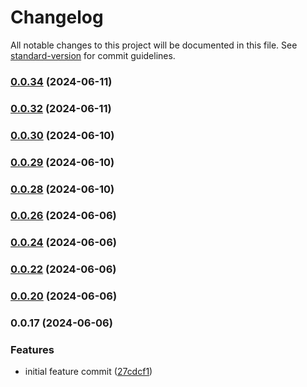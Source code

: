# Changelog

All notable changes to this project will be documented in this file. See [standard-version](https://github.com/conventional-changelog/standard-version) for commit guidelines.

### [0.0.34](https://github.com/BuilderIO/micro-agent/compare/v0.0.33...v0.0.34) (2024-06-11)

### [0.0.32](https://github.com/BuilderIO/micro-agent/compare/v0.0.31...v0.0.32) (2024-06-11)

### [0.0.30](https://github.com/BuilderIO/micro-agent/compare/v0.0.29...v0.0.30) (2024-06-10)

### [0.0.29](https://github.com/BuilderIO/micro-agent/compare/v0.0.28...v0.0.29) (2024-06-10)

### [0.0.28](https://github.com/BuilderIO/micro-agent/compare/v0.0.27...v0.0.28) (2024-06-10)

### [0.0.26](https://github.com/BuilderIO/micro-agent/compare/v0.0.25...v0.0.26) (2024-06-06)

### [0.0.24](https://github.com/BuilderIO/micro-agent/compare/v0.0.23...v0.0.24) (2024-06-06)

### [0.0.22](https://github.com/BuilderIO/micro-agent/compare/v0.0.21...v0.0.22) (2024-06-06)

### [0.0.20](https://github.com/BuilderIO/micro-agent/compare/v0.0.19...v0.0.20) (2024-06-06)

### 0.0.17 (2024-06-06)

### Features

- initial feature commit ([27cdcf1](https://github.com/BuilderIO/micro-agent/commit/27cdcf1b522bd4caad61d9043c2ca24ae751ab21))
